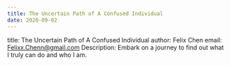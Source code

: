 ```yaml
---
title: The Uncertain Path of A Confused Individual
date: 2020-09-02
---
```


title: The Uncertain Path of A Confused Individual
author: Felix Chen
email: Felixx.Chenn@gmail.com
Description: Embark on a journey to find out what I truly can do and who I am.
